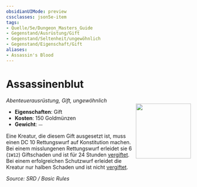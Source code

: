 ```yaml
---
obsidianUIMode: preview
cssclasses: json5e-item
tags:
- Quelle/5e/Dungeon_Masters_Guide
- Gegenstand/Ausrüstung/Gift
- Gegenstand/Seltenheit/ungewöhnlich
- Gegenstand/Eigenschaft/Gift
aliases:
- Assassin's Blood
---
```

# Assassinenblut
*Abenteuerausrüstung, Gift, ungewöhnlich*  
<img src="Symbolik/Gegenstände.webp" align="right" width="150">

- **Eigenschaften**: Gift
- **Kosten**: 150 Goldmünzen
- **Gewicht**: ⏤

Eine Kreatur, die diesem Gift ausgesetzt ist, muss einen DC 10 Rettungswurf auf Konstitution machen. Bei einem misslungenen Rettungswurf erleidet sie 6 (`1W12`) Giftschaden und ist für 24 Stunden [vergiftet](rules/conditions.md#poisoned). Bei einem erfolgreichen Schutzwurf erleidet die Kreatur nur halben Schaden und ist nicht [vergiftet](rules/conditions.md#poisoned).

*Source: SRD / Basic Rules*